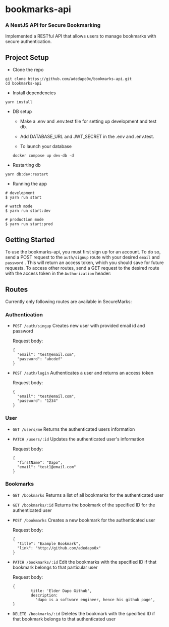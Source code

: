 # bookmarks-api

### A NestJS API for Secure Bookmarking

Implemented a RESTful API that allows users to manage bookmarks with secure authentication. 

## Project Setup

- Clone the repo

```
git clone https://github.com/adedapo0x/bookmarks-api.git
cd bookmarks-api
```

- Install dependencies

```
yarn install
```

- DB setup

  - Make a .env and .env.test file for setting up development and test db.
  - Add DATABASE_URL and JWT_SECRET in the .env and .env.test.
    
  - To launch your database

  ```
  docker compose up dev-db -d
  ```

- Restarting db

```
yarn db:dev:restart
```

- Running the app

```
# development
$ yarn run start

# watch mode
$ yarn run start:dev

# production mode
$ yarn run start:prod
```

## Getting Started

To use the bookmarks-api, you must first sign up for an account. To do so, send a POST request to the `auth/signup` route with your desired `email` and `password` .
This will return an access token, which you should save for future requests. To access other routes, send a GET request to the desired route with the access token in the `Authorization` header:

## Routes

Currently only following routes are available in SecureMarks:

### Authentication

- `POST /auth/singup`
    Creates new user with provided email id and password

    Request body:

    ```
    {
      "email": "test@email.com",
      "password": "abcdef"
    }
    ```

- `POST /auth/login`
    Authenticates a user and returns an access token

    Request body:

    ```
    {
      "email": "test@email.com",
      "password": "1234"
    }

    ```

### User

- `GET /users/me`
    Returns the authenticated users information
- `PATCH /users/:id`
    Updates the authenticated user's information

    Request body:

    ```
    {
      "firstName": "Dapo",
      "email": "test1@email.com"
    }
    ```

### Bookmarks

- `GET /bookmarks`
    Returns a list of all bookmarks for the authenticated user

- `GET /bookmarks/:id`
    Returns the bookmark of the specified ID for the authenticated user

- `POST /bookmarks`
    Creates a new bookmark for the authenticated user

    Request body:
    ```
    {
      "title": "Example Bookmark",
      "link": "http://github.com/adedapo0x"
    }
    ```

- `PATCH /bookmarks/:id`
    Edit the bookmarks with the specified ID if that bookmark belongs to that particular user

    Request body: 
    ```
    {
            title: 'Elder Dapo Github',
            description:
              'dapo is a software engineer, hence his github page',
    }
    ```

- `DELETE /bookmarks/:id`
    Deletes the bookmark with the specified ID if that bookmark belongs to that authenticated user
